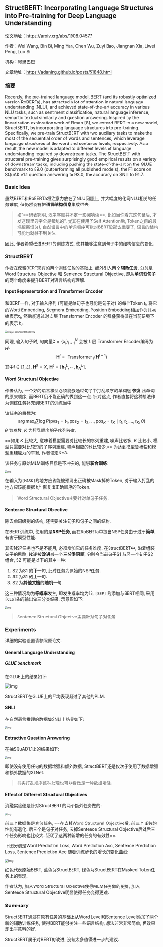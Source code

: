 ## StructBERT: Incorporating Language Structures into Pre-training for Deep Language Understanding

论文地址：https://arxiv.org/abs/1908.04577

作者：Wei Wang, Bin Bi, Ming Yan, Chen Wu, Zuyi Bao, Jiangnan Xia, Liwei Peng, Luo Si

机构：阿里巴巴

文章地址：https://adaning.github.io/posts/51848.html



### 摘要

Recently, the pre-trained language model, BERT (and its robustly optimized version RoBERTa), has attracted a lot of attention in natural language understanding (NLU), and achieved state-of-the-art accuracy in various NLU tasks, such as sentiment classification, natural language inference, semantic textual similarity and question answering. Inspired by the linearization exploration work of Elman [8], we extend BERT to a new model, StructBERT, by incorporating language structures into pre-training. Specifically, we pre-train StructBERT with two auxiliary tasks to make the most of the sequential order of words and sentences, which leverage language structures at the word and sentence levels, respectively. As a result, the new model is adapted to different levels of language understanding required by downstream tasks. The StructBERT with structural pre-training gives surprisingly good empirical results on a variety of downstream tasks, including pushing the state-of-the-art on the GLUE benchmark to 89.0 (outperforming all published models), the F1 score on SQuAD v1.1 question answering to 93.0, the accuracy on SNLI to 91.7.



### Basic Idea

虽然BERT和RoBERTa将注意力放在了NLU问题上, 并大幅度的化简NLU相关的任务难度, 但仍然没有把**语言结构信息**集成进去.

> 如”==研表究明, 汉字序顺并不定一影阅响读==. 比如当你看完这句话后, 才发这现里的字全是都乱的”. 尤其在使用了Self Attention后, Token之间的最短距离恒为1, 自然语言中的单词顺序可能对BERT没那么重要了, 语言的结构可能也就得不到关注.

因此, 作者希望改进BERT的训练方式, 使其能够注意到句子中的结构信息的变化.



### StructBERT

作者在保留BERT现有的两个训练任务的基础上, 额外引入两个**辅助任务**, 分别是Word Structural Objective 和 Sentence Structural Objective, 即从**单词**和**句子**的两个角度来提升BERT对语言结构的理解.

#### Input Representation and Transformer Encoder

和BERT一样, 对于输入序列 (可能是单句子也可能是句子对) 的每个Token $t_i$, 将它的Word Embedding, Segment Embedding, Position Embedding相加作为其初始表示$x_i$, 然后能通过对 $L$ 层 Transformer Encoder 的堆叠获得其在当前语境下的表示 $h_i$.

<img src="D:\Notes\raw_images\image-20220928153831112.png" alt="image-20220928153831112" style="zoom:50%;" />

同理, 输入句子时, 句向量$X=\{x_i\}_{i=1}^ N$ 会被 $L$ 层 Transformer Encoder编码为 $H^l$:
$$
\mathbf{H}^{l}=\text { Transformer }_{l}\left(\mathbf{H}^{l-1}\right)
$$
其中$l \in [1, L]$,  $\mathbf{H}^0 = X$,  $\mathbf{H}^{L}=\left[\mathbf{h}_{1}^{L}, \cdots, \mathbf{h}_{N}^{L}\right]$.

#### Word Structural Objective

作者认为, 一个好的语言模型必须能够通过句子中打乱顺序的单词组 **恢复** 出单词的原来顺序, 而BERT仍不能正确的做到这一点. 针对这点, 作者直接将这种想法作为训练任务补充到BERT的训练当中.

该任务的目标为:
$$
\arg \max _{\theta} \sum \log P\left(\operatorname{pos}_{1}=t_{1}, \operatorname{pos}_{2}=t_{2}, \ldots, \operatorname{pos}_{K}=t_{K} \mid t_{1}, t_{2}, \ldots, t_{K}, \theta\right)
$$
$θ$ 为参数, $K$ 为打乱顺序的子序列长度.

==如果 $K$ 比较大, 意味着模型需要对比较长的序列重建, 噪声比较多, $K$ 比较小, 模型只需要对比较短的子序列重建, 噪声相应的也比较少.== 为达到模型鲁棒性和模型重建能力的平衡, 作者设定K=3.

该任务与原始MLM训练目标是不冲突的, 能够**联合训练**:

<img src="D:\Notes\raw_images\structbert1.jpg" alt="img" style="zoom: 50%;" />

在输入为`[MASK]`的地方应该能被预测出正确被Mask掉的Token, 对于输入打乱的地方应该能根据 $h_i^L$ 恢复出正确顺序的Token.

> Word Structural Objective主要针对单句子任务.

#### Sentence Structural Objective

除去单词级别的结构, 还需要关注句子和句子之间的结构.

在BERT训练中, 使用的是**NSP任务**, 而在RoBERTa中提出NSP任务由于过于**简单**, 有害于模型性能.

其实NSP任务也不是不能用, 必须增加它的任务难度. 在StructBERT中, 沿着组装句子的思路, NSP被**改进**成一个**三分类问题**, 分别令当前句子S1 与另一个句子S2 组合, S2 可能是以下的其中一种:

1. S2 为S1 的**下**一句, 此时任务为原始的NSP任务.
2. S2 为S1 的**上**一句.
3. S2 为**其他文档**的**随机**一句.

这三种情况均为**等概率**发生, 即发生概率均为13, `[SEP]` 的添加与BERT相同, 采用`[CLS]`处的输出做三分类结果. 示意图如下:

<img src="D:\Notes\raw_images\structbert2.jpg" alt="img" style="zoom:50%;" />

> Sentence Structural Objective主要针对句子对任务.

### Experiments

详细的实验设置请参照原论文.

#### General Language Understanding

##### GLUE benchmark

在GLUE上的结果如下:

![img](D:\Notes\raw_images\structbert3.jpg)

StructBERT在GLUE上的平均表现超过了其他的PLM.

#### SNLI

在自然语言推理的数据集SNLI上结果如下:

<img src="D:\Notes\raw_images\structbert4.jpg" alt="img" style="zoom:50%;" />

#### Extractive Question Answering

在抽SQuAD1.1上的结果如下:

<img src="D:\Notes\raw_images\structbert5.jpg" alt="img" style="zoom:50%;" />

即使没有使用任何的数据增强和额外数据, StructBERT还是仅次于使用了数据增强和额外数据的XLNet.

> 其实打乱顺序这种处理也可以看做是一种数据增强.

#### Effect of Different Structural Objectives

消融实验便是针对StructBERT的两个额外任务做的:

<img src="D:\Notes\raw_images\structbert6.jpg" alt="img" style="zoom:50%;" />

前三个数据集是单句任务, ==在去掉Word Structural Objective后, 前三个任务的性能有退化. 后三个是句子对任务, 去掉Sentence Structural Objective后对后三个任务影响也比较大. 证明了这两种新增的任务的有效性==.

下图分别是Word Prediction Loss, Word Prediction Acc, Sentence Prediction Loss, Sentence Prediction Acc 随着训练步长的增长的变化曲线:

<img src="D:\Notes\raw_images\structbert7.jpg" alt="img" style="zoom:67%;" />

红色代表原始BERT, 蓝色为StructBERT, 绿色为StructBERT在Masked Token任务上的表现.

作者认为, 加入Word Structural Objective使得MLM任务做的更好, 加入Sentence Structural Objective明显使得任务变得更难.



### Summary

StructBERT通过在原有任务的基础上从Word Level和Sentence Level添加了两个新的辅助训练任务, 使得BERT能够关注一些语言结构, 想法非常非常简单, 但效果却出乎意料的好.

StructBERT属于对BERT的改进, 没有太多值得进一步的建议.